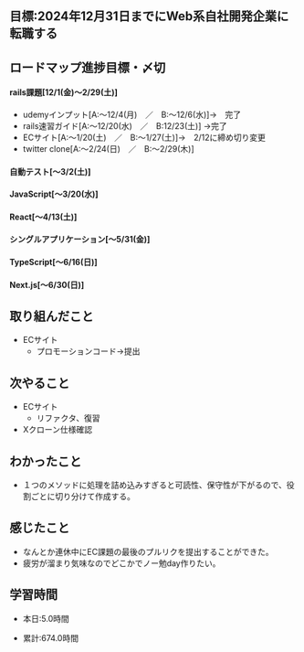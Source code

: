 
## 目標:2024年12月31日までにWeb系自社開発企業に転職する

## ロードマップ進捗目標・〆切
#### rails課題[12/1(金)～2/29(土)]
* udemyインプット[A:～12/4(月)　／　B:～12/6(水)]→　完了
* rails速習ガイド[A:～12/20(水)　／　B:12/23(土)]
→完了
* ECサイト[A:～1/20(土)　／　B:～1/27(土)]→　2/12に締め切り変更
* twitter clone[A:～2/24(日)　／　B:～2/29(木)]

#### 自動テスト[～3/2(土)]
#### JavaScript[～3/20(水)]
#### React[～4/13(土)]
#### シングルアプリケーション[～5/31(金)]
#### TypeScript[～6/16(日)]
#### Next.js[～6/30(日)]


## 取り組んだこと
- ECサイト
  - プロモーションコード→提出

## 次やること
- ECサイト
  - リファクタ、復習
- Xクローン仕様確認
  
## わかったこと
* １つのメソッドに処理を詰め込みすぎると可読性、保守性が下がるので、役割ごとに切り分けて作成する。

## 感じたこと
* なんとか連休中にEC課題の最後のプルリクを提出することができた。
* 疲労が溜まり気味なのでどこかでノー勉day作りたい。

## 学習時間
- 本日:5.0時間

- 累計:674.0時間

  
